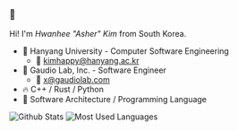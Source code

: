 ### 👋

Hi! I'm *Hwanhee "Asher" Kim* from South Korea.

- 🏫 Hanyang University - Computer Software Engineering
  - 📧 kimhappy@hanyang.ac.kr
- 🏢 Gaudio Lab, Inc. - Software Engineer
  - 📧 x@gaudiolab.com
- 🔥 C++ / Rust / Python
- 🌱 Software Architecture / Programming Language

![Github Stats](https://github-readme-stats.vercel.app/api?username=POMMI3R&show_icons=true&hide_border=true&count_private=true)
![Most Used Languages](https://github-readme-stats.vercel.app/api/top-langs/?username=POMMI3R&hide_border=true&layout=compact)
